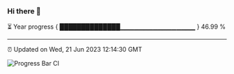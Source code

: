 ### Hi there 👋

⏳ Year progress { ██████████████▁▁▁▁▁▁▁▁▁▁▁▁▁▁▁▁ } 46.99 %

---

⏰ Updated on Wed, 21 Jun 2023 12:14:30 GMT

![Progress Bar CI](https://github.com/Shyam-Makwana/GitHub-Actions-Demo/workflows/Progress%20Bar%20CI/badge.svg)
